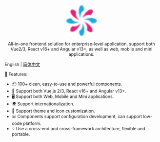 <p align="center">
  <a href="https://www.mate-ui.com" target="_blank" rel="noopener noreferrer">
    <img alt="Mate UI Logo" src="./mate-ui.png" height="100" style="max-width:100%;">
  </a>
</p>

<p align="center">All-in-one frontend solution for enterprise-level application, support both Vue2/3, React v16+ and Angular v13+, as well as web, mobile and mini applications.</p>

English | [简体中文](README.zh_CN.md)

🌈 Features:

- 📦 100+ clean, easy-to-use and powerful components.
- 🖖 Support both Vue.js 2/3, React v16+ and Angular v13+.
- 🖥️ Support both Web, Mobile and Mini applications.
- 🌍 Support internationalization.
- 🎨 Support theme and icon customization.
- 📊 Components support configuration development, can support low-code platform.
- 💡 Use a cross-end and cross-framework architecture, flexible and portable.
